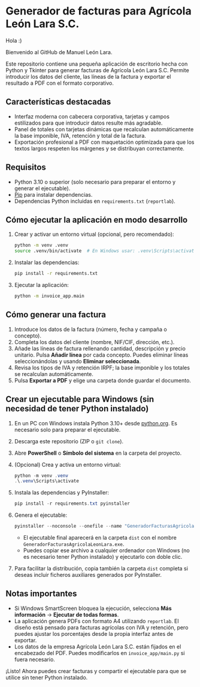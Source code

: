 # Generador de facturas para Agrícola León Lara S.C.

Hola :)

Bienvenido al GitHub de Manuel León Lara.

Este repositorio contiene una pequeña aplicación de escritorio hecha con Python y Tkinter para generar facturas de Agrícola León Lara S.C. Permite introducir los datos del cliente, las líneas de la factura y exportar el resultado a PDF con el formato corporativo.

## Características destacadas

- Interfaz moderna con cabecera corporativa, tarjetas y campos estilizados para que introducir datos resulte más agradable.
- Panel de totales con tarjetas dinámicas que recalculan automáticamente la base imponible, IVA, retención y total de la factura.
- Exportación profesional a PDF con maquetación optimizada para que los textos largos respeten los márgenes y se distribuyan correctamente.

## Requisitos

- Python 3.10 o superior (solo necesario para preparar el entorno y generar el ejecutable).
- [Pip](https://pip.pypa.io/en/stable/) para instalar dependencias.
- Dependencias Python incluidas en `requirements.txt` (`reportlab`).

## Cómo ejecutar la aplicación en modo desarrollo

1. Crear y activar un entorno virtual (opcional, pero recomendado):
   ```bash
   python -m venv .venv
   source .venv/bin/activate  # En Windows usar: .venv\Scripts\activate
   ```
2. Instalar las dependencias:
   ```bash
   pip install -r requirements.txt
   ```
3. Ejecutar la aplicación:
   ```bash
   python -m invoice_app.main
   ```

## Cómo generar una factura

1. Introduce los datos de la factura (número, fecha y campaña o concepto).
2. Completa los datos del cliente (nombre, NIF/CIF, dirección, etc.).
3. Añade las líneas de factura rellenando cantidad, descripción y precio unitario. Pulsa **Añadir línea** por cada concepto. Puedes eliminar líneas seleccionándolas y usando **Eliminar seleccionada**.
4. Revisa los tipos de IVA y retención IRPF; la base imponible y los totales se recalculan automáticamente.
5. Pulsa **Exportar a PDF** y elige una carpeta donde guardar el documento.

## Crear un ejecutable para Windows (sin necesidad de tener Python instalado)

1. En un PC con Windows instala Python 3.10+ desde [python.org](https://www.python.org/downloads/). Es necesario solo para preparar el ejecutable.
2. Descarga este repositorio (ZIP o `git clone`).
3. Abre **PowerShell** o **Símbolo del sistema** en la carpeta del proyecto.
4. (Opcional) Crea y activa un entorno virtual:
   ```powershell
   python -m venv .venv
   .\.venv\Scripts\activate
   ```
5. Instala las dependencias y PyInstaller:
   ```powershell
   pip install -r requirements.txt pyinstaller
   ```
6. Genera el ejecutable:
   ```powershell
   pyinstaller --noconsole --onefile --name "GeneradorFacturasAgricolaLeonLara" invoice_app\main.py
   ```

   - El ejecutable final aparecerá en la carpeta `dist` con el nombre `GeneradorFacturasAgricolaLeonLara.exe`.
   - Puedes copiar ese archivo a cualquier ordenador con Windows (no es necesario tener Python instalado) y ejecutarlo con doble clic.

7. Para facilitar la distribución, copia también la carpeta `dist` completa si deseas incluir ficheros auxiliares generados por PyInstaller.

## Notas importantes

- Si Windows SmartScreen bloquea la ejecución, selecciona **Más información** → **Ejecutar de todas formas**.
- La aplicación genera PDFs con formato A4 utilizando `reportlab`. El diseño está pensado para facturas agrícolas con IVA y retención, pero puedes ajustar los porcentajes desde la propia interfaz antes de exportar.
- Los datos de la empresa Agrícola León Lara S.C. están fijados en el encabezado del PDF. Puedes modificarlos en `invoice_app/main.py` si fuera necesario.

¡Listo! Ahora puedes crear facturas y compartir el ejecutable para que se utilice sin tener Python instalado.
